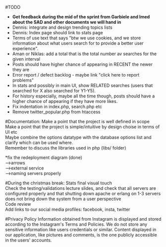 #TODO

- <b>Get feedback during the mid of the sprint from Garbiele and Imed about the SAD and other documents we will hand in</b><br />
- Dennis: integrate and design trending topics lists<br />
- Dennis: Index page should link to stats page
- Terms of use text that says "btw we use cookies, and we store information about what users search for to provide a better user experience".<br />
- Aman or Niklas: add a total that is the total number av searches for the given interval<br />
- Posts should have higher chance of appearing in RECENT the newer they are<br />
- Error report / defect backlog - maybe link "click here to report problems"<br />
- In stats and possibly in main UI, show RELATED searches (users that searched for X also searched for Y1-Y5).<br />
- For history especially, maybe all the time though, posts should have a higher chance of appearing if they have more likes.<br />
- Fix indentation in index.php, search.php etc
- Remove twitter_popular.php from htaccess

#Documentation:
Make a point that the project is well defined in scope<br />
Make a point that the project is simple/intuitive by design choise in terms of UI etc<br />
Maybe combine the options datatype with the database options list and clarify which can be used where.<br />
Remember to discuss the libraries used in php (libs/ folder)<br />

*fix the redeployment diagram (done)<br /> 
-->arrows<br /> 
-->external service<br />
-->naming servers properly <br />

#During the christmas break:
Stats final visual touch<br />
Check the testing/validations lecture slides, and check that all servers are configured properly and that shutting down apache or erlang on 1-3 servers does not bring down the system from a user perspective<br />
Code review <br/>
Add links to our social media profiles: facebook, insta, twitter<br />

#Privacy Policy
Information obtained from Instagram is displayed and stored according to the Instagram's Terms and Policies. We do not store any sensitive information like users credentials or similar. Content displayed in our application, like pictures and comments, is the one publicly accessible in the users' accounts.  



